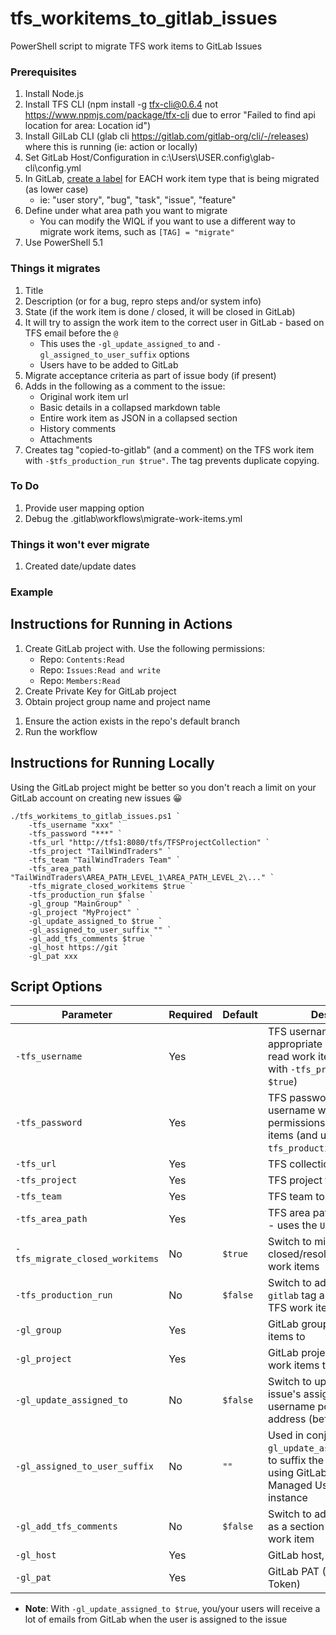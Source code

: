 # tfs_workitems_to_gitlab_issues

PowerShell script to migrate TFS work items to GitLab Issues

### Prerequisites

1. Install Node.js
2. Install TFS CLI (npm install -g tfx-cli@0.6.4 not https://www.npmjs.com/package/tfx-cli due to error "Failed to find api location for area: Location id")
3. Install GilLab CLI (glab cli https://gitlab.com/gitlab-org/cli/-/releases) where this is running (ie: action or locally)
4. Set GitLab Host/Configuration in c:\Users\USER\.config\glab-cli\config.yml
5. In GitLab, [create a label](https://docs.gitlab.com/ee/user/project/labels.html#create-a-label) for EACH work item type that is being migrated (as lower case) 
    - ie: "user story", "bug", "task", "issue", "feature"
6. Define under what area path you want to migrate
    - You can modify the WIQL if you want to use a different way to migrate work items, such as `[TAG] = "migrate"`
7. Use PowerShell 5.1

### Things it migrates

1. Title
2. Description (or for a bug, repro steps and/or system info)
3. State (if the work item is done / closed, it will be closed in GitLab)
4. It will try to assign the work item to the correct user in GitLab - based on TFS email before the `@`
    - This uses the `-gl_update_assigned_to` and `-gl_assigned_to_user_suffix` options
    - Users have to be added to GitLab
5. Migrate acceptance criteria as part of issue body (if present)
6. Adds in the following as a comment to the issue:
    - Original work item url 
    - Basic details in a collapsed markdown table
    - Entire work item as JSON in a collapsed section
    - History comments
    - Attachments
7. Creates tag "copied-to-gitlab" (and a comment) on the TFS work item with `-$tfs_production_run $true"`. The tag prevents duplicate copying.

### To Do
1. Provide user mapping option
2. Debug the .gitlab\workflows\migrate-work-items.yml

### Things it won't ever migrate
1. Created date/update dates

### Example

<!-- - [Screenshot](https://user-images.githubusercontent.com/19912012/157745772-69f5cf75-5407-491e-a754-d94b188378ff.png)
- [Migrated GitLab Issue](https://github.com/joshjohanning-org/migrate-ado-workitems/issues/296) -->

## Instructions for Running in Actions

<!-- The recommendation is to use a GitLab App to run the migration - a GitLab app has higher rate limits than using a user PAT. -->

1. Create GitLab project with. Use the following permissions:
    + Repo: `Contents:Read`
    + Repo: `Issues:Read and write`
    + Repo: `Members:Read`
1. Create Private Key for GitLab project
1. Obtain project group name and project name
<!-- 1. Create the following action secrets:
    + `ADO_PAT`: Azure DevOps PAT with appropriate permissions to read work items
    + `PRIVATE_KEY`: The contents of the private key created and downloaded in step #2 -->
<!-- 1. Use the [action](.github/workflows/migrate-work-items.yml) and update the group and project name obtained in step #3 -->
<!-- 1. Update any defaults in the [action](.gitlab/workflows/migrate-work-items.yml) (ie: TFS team and project, GitLab project/repo) -->
1. Ensure the action exists in the repo's default branch
1. Run the workflow

## Instructions for Running Locally

Using the GitLab project might be better so you don't reach a limit on your GitLab account on creating new issues 😀

```pwsh
./tfs_workitems_to_gitlab_issues.ps1 `
    -tfs_username "xxx" `
    -tfs_password "***" `
    -tfs_url "http://tfs1:8080/tfs/TFSProjectCollection" `
    -tfs_project "TailWindTraders" `
    -tfs_team "TailWindTraders Team" `
    -tfs_area_path "TailWindTraders\AREA_PATH_LEVEL_1\AREA_PATH_LEVEL_2\..." `
    -tfs_migrate_closed_workitems $true `
    -tfs_production_run $false `
    -gl_group "MainGroup" `
    -gl_project "MyProject" `
    -gl_update_assigned_to $true `
    -gl_assigned_to_user_suffix "" `
    -gl_add_tfs_comments $true `
    -gl_host https://git `
    -gl_pat xxx
```

## Script Options

| Parameter                       | Required | Default  | Description                                                                                                                                 |
|---------------------------------|----------|----------|---------------------------------------------------------------------------------------------------------------------------------------------|
| `-tfs_username`                 | Yes      |          | TFS username with appropriate permissions to read work items (and update, with `-tfs_production_run $true`)                                 |
| `-tfs_password`                 | Yes      |          | TFS password of the username with appropriate permissions to read work items (and update, with `-tfs_production_run $true`)                 |
| `-tfs_url`                      | Yes      |          | TFS collection URL                                                                                                                          |
| `-tfs_project`                  | Yes      |          | TFS project to migrate from                                                                                                                 |
| `-tfs_team`                     | Yes      |          | TFS team to migrate from                                                                                                                    |
| `-tfs_area_path`                | Yes      |          | TFS area path to migrate from - uses the `UNDER` operator                                                                                   |
| `-tfs_migrate_closed_workitems` | No       | `$true`  | Switch to migrate closed/resoled/done/removed work items                                                                                    |
| `-tfs_production_run`           | No       | `$false` | Switch to add `copied-to-gitlab` tag and comment on TFS work item                                                                           |
| `-gl_group`                     | Yes      |          | GitLab group to migrate work items to                                                                                                       |
| `-gl_project`                   | Yes      |          | GitLab project to migrate work items to                                                                                                     |
| `-gl_update_assigned_to`        | No       | `$false` | Switch to update the GitLab issue's assignee based on the username portion of an email address (before the @ sign)                          |
| `-gl_assigned_to_user_suffix`   | No       | `""`     | Used in conjunction with `-gl_update_assigned_to`, used to suffix the username, e.g. if using GitLab Enterprise Managed User (EMU) instance |
| `-gl_add_tfs_comments`          | No       | `$false` | Switch to add TFS comments as a section with the migrated work item                                                                         |
| `-gl_host`                      | Yes      |          | GitLab host, e.g. https://git |
| `-gl_pat`                       | Yes      |          | GitLab PAT (Personal Access Token) |

+ **Note**: With `-gl_update_assigned_to $true`, you/your users will receive a lot of emails from GitLab when the user is assigned to the issue